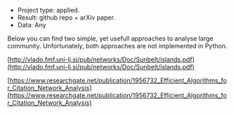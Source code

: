 - Project type: applied.
- Result: github repo + arXiv paper.
- Data: Any

Below you can find two simple, yet usefull approaches to analyse large community. Unfortunately, both approaches are not implemented in Python.

[http://vlado.fmf.uni-lj.si/pub/networks/Doc/Sunbelt/islands.pdf](http://vlado.fmf.uni-lj.si/pub/networks/Doc/Sunbelt/islands.pdf)

[https://www.researchgate.net/publication/1956732_Efficient_Algorithms_for_Citation_Network_Analysis](https://www.researchgate.net/publication/1956732_Efficient_Algorithms_for_Citation_Network_Analysis)